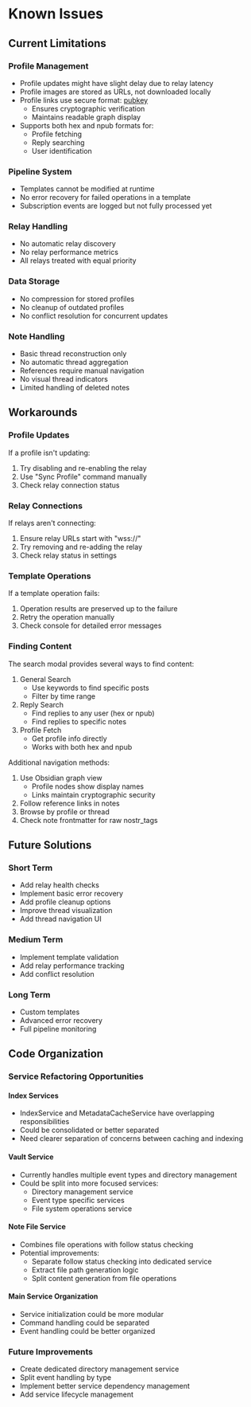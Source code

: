 # Known Issues

## Current Limitations

### Profile Management
- Profile updates might have slight delay due to relay latency
- Profile images are stored as URLs, not downloaded locally
- Profile links use secure format: [pubkey](display_name.md)
  - Ensures cryptographic verification
  - Maintains readable graph display
- Supports both hex and npub formats for:
  - Profile fetching
  - Reply searching
  - User identification

### Pipeline System
- Templates cannot be modified at runtime
- No error recovery for failed operations in a template
- Subscription events are logged but not fully processed yet

### Relay Handling
- No automatic relay discovery
- No relay performance metrics
- All relays treated with equal priority

### Data Storage
- No compression for stored profiles
- No cleanup of outdated profiles
- No conflict resolution for concurrent updates

### Note Handling
- Basic thread reconstruction only
- No automatic thread aggregation
- References require manual navigation
- No visual thread indicators
- Limited handling of deleted notes

## Workarounds

### Profile Updates
If a profile isn't updating:
1. Try disabling and re-enabling the relay
2. Use "Sync Profile" command manually
3. Check relay connection status

### Relay Connections
If relays aren't connecting:
1. Ensure relay URLs start with "wss://"
2. Try removing and re-adding the relay
3. Check relay status in settings

### Template Operations
If a template operation fails:
1. Operation results are preserved up to the failure
2. Retry the operation manually
3. Check console for detailed error messages

### Finding Content
The search modal provides several ways to find content:
1. General Search
   - Use keywords to find specific posts
   - Filter by time range
2. Reply Search
   - Find replies to any user (hex or npub)
   - Find replies to specific notes
3. Profile Fetch
   - Get profile info directly
   - Works with both hex and npub

Additional navigation methods:
1. Use Obsidian graph view
   - Profile nodes show display names
   - Links maintain cryptographic security
2. Follow reference links in notes
3. Browse by profile or thread
4. Check note frontmatter for raw nostr_tags

## Future Solutions

### Short Term
- Add relay health checks
- Implement basic error recovery
- Add profile cleanup options
- Improve thread visualization
- Add thread navigation UI

### Medium Term
- Implement template validation
- Add relay performance tracking
- Add conflict resolution

### Long Term
- Custom templates
- Advanced error recovery
- Full pipeline monitoring

## Code Organization

### Service Refactoring Opportunities

#### Index Services
- IndexService and MetadataCacheService have overlapping responsibilities
- Could be consolidated or better separated
- Need clearer separation of concerns between caching and indexing

#### Vault Service
- Currently handles multiple event types and directory management
- Could be split into more focused services:
  - Directory management service
  - Event type specific services
  - File system operations service

#### Note File Service
- Combines file operations with follow status checking
- Potential improvements:
  - Separate follow status checking into dedicated service
  - Extract file path generation logic
  - Split content generation from file operations

#### Main Service Organization
- Service initialization could be more modular
- Command handling could be separated
- Event handling could be better organized

### Future Improvements
- Create dedicated directory management service
- Split event handling by type
- Implement better service dependency management
- Add service lifecycle management
